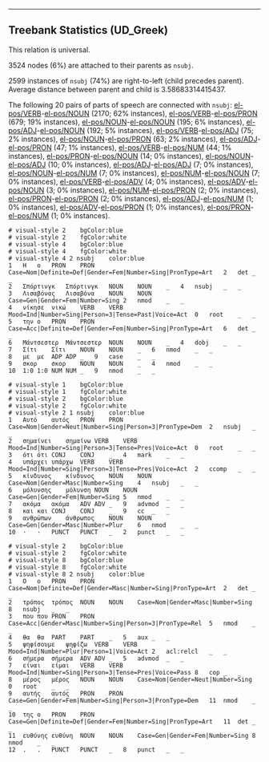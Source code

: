 

--------------------------------------------------------------------------------

## Treebank Statistics (UD_Greek)

This relation is universal.

3524 nodes (6%) are attached to their parents as `nsubj`.

2599 instances of `nsubj` (74%) are right-to-left (child precedes parent).
Average distance between parent and child is 3.58683314415437.

The following 20 pairs of parts of speech are connected with `nsubj`: [el-pos/VERB]()-[el-pos/NOUN]() (2170; 62% instances), [el-pos/VERB]()-[el-pos/PRON]() (679; 19% instances), [el-pos/NOUN]()-[el-pos/NOUN]() (195; 6% instances), [el-pos/ADJ]()-[el-pos/NOUN]() (192; 5% instances), [el-pos/VERB]()-[el-pos/ADJ]() (75; 2% instances), [el-pos/NOUN]()-[el-pos/PRON]() (63; 2% instances), [el-pos/ADJ]()-[el-pos/PRON]() (47; 1% instances), [el-pos/VERB]()-[el-pos/NUM]() (44; 1% instances), [el-pos/PRON]()-[el-pos/NOUN]() (14; 0% instances), [el-pos/NOUN]()-[el-pos/ADJ]() (10; 0% instances), [el-pos/ADJ]()-[el-pos/ADJ]() (7; 0% instances), [el-pos/NOUN]()-[el-pos/NUM]() (7; 0% instances), [el-pos/NUM]()-[el-pos/NOUN]() (7; 0% instances), [el-pos/VERB]()-[el-pos/ADV]() (4; 0% instances), [el-pos/ADV]()-[el-pos/NOUN]() (3; 0% instances), [el-pos/NUM]()-[el-pos/PRON]() (2; 0% instances), [el-pos/PRON]()-[el-pos/PRON]() (2; 0% instances), [el-pos/ADJ]()-[el-pos/NUM]() (1; 0% instances), [el-pos/ADV]()-[el-pos/PRON]() (1; 0% instances), [el-pos/PRON]()-[el-pos/NUM]() (1; 0% instances).


~~~ conllu
# visual-style 2	bgColor:blue
# visual-style 2	fgColor:white
# visual-style 4	bgColor:blue
# visual-style 4	fgColor:white
# visual-style 4 2 nsubj	color:blue
1	Η	ο	PRON	PRON	Case=Nom|Definite=Def|Gender=Fem|Number=Sing|PronType=Art	2	det	_	_
2	Σπόρτινγκ	Σπόρτινγκ	NOUN	NOUN	_	4	nsubj	_	_
3	Λισαβόνας	Λισαβόνα	NOUN	NOUN	Case=Gen|Gender=Fem|Number=Sing	2	nmod	_	_
4	νίκησε	νικώ	VERB	VERB	Mood=Ind|Number=Sing|Person=3|Tense=Past|Voice=Act	0	root	_	_
5	την	ο	PRON	PRON	Case=Acc|Definite=Def|Gender=Fem|Number=Sing|PronType=Art	6	det	_	_
6	Μάντσεστερ	Μάντσεστερ	NOUN	NOUN	_	4	dobj	_	_
7	Σίτι	Σίτι	NOUN	NOUN	_	6	nmod	_	_
8	με	με	ADP	ADP	_	9	case	_	_
9	σκορ	σκορ	NOUN	NOUN	_	4	nmod	_	_
10	1:0	1:0	NUM	NUM	_	9	nmod	_	_

~~~


~~~ conllu
# visual-style 1	bgColor:blue
# visual-style 1	fgColor:white
# visual-style 2	bgColor:blue
# visual-style 2	fgColor:white
# visual-style 2 1 nsubj	color:blue
1	Αυτό	αυτός	PRON	PRON	Case=Nom|Gender=Neut|Number=Sing|Person=3|PronType=Dem	2	nsubj	_	_
2	σημαίνει	σημαίνω	VERB	VERB	Mood=Ind|Number=Sing|Person=3|Tense=Pres|Voice=Act	0	root	_	_
3	ότι	ότι	CONJ	CONJ	_	4	mark	_	_
4	υπάρχει	υπάρχω	VERB	VERB	Mood=Ind|Number=Sing|Person=3|Tense=Pres|Voice=Act	2	ccomp	_	_
5	κίνδυνος	κίνδυνος	NOUN	NOUN	Case=Nom|Gender=Masc|Number=Sing	4	nsubj	_	_
6	μόλυνσης	μόλυνση	NOUN	NOUN	Case=Gen|Gender=Fem|Number=Sing	5	nmod	_	_
7	ακόμα	ακόμα	ADV	ADV	_	9	advmod	_	_
8	και	και	CONJ	CONJ	_	9	cc	_	_
9	ανθρώπων	άνθρωπος	NOUN	NOUN	Case=Gen|Gender=Masc|Number=Plur	6	nmod	_	_
10	·	·	PUNCT	PUNCT	_	2	punct	_	_

~~~


~~~ conllu
# visual-style 2	bgColor:blue
# visual-style 2	fgColor:white
# visual-style 8	bgColor:blue
# visual-style 8	fgColor:white
# visual-style 8 2 nsubj	color:blue
1	Ο	ο	PRON	PRON	Case=Nom|Definite=Def|Gender=Masc|Number=Sing|PronType=Art	2	det	_	_
2	τρόπος	τρόπος	NOUN	NOUN	Case=Nom|Gender=Masc|Number=Sing	8	nsubj	_	_
3	που	που	PRON	PRON	Case=Acc|Gender=Masc|Number=Sing|Person=3|PronType=Rel	5	nmod	_	_
4	θα	θα	PART	PART	_	5	aux	_	_
5	ψηφίσουμε	ψηφίζω	VERB	VERB	Mood=Ind|Number=Plur|Person=1|Voice=Act	2	acl:relcl	_	_
6	σήμερα	σήμερα	ADV	ADV	_	5	advmod	_	_
7	είναι	είμαι	VERB	VERB	Mood=Ind|Number=Sing|Person=3|Tense=Pres|Voice=Pass	8	cop	_	_
8	μέρος	μέρος	NOUN	NOUN	Case=Nom|Gender=Neut|Number=Sing	0	root	_	_
9	αυτής	αυτός	PRON	PRON	Case=Gen|Gender=Fem|Number=Sing|Person=3|PronType=Dem	11	nmod	_	_
10	της	ο	PRON	PRON	Case=Gen|Definite=Def|Gender=Fem|Number=Sing|PronType=Art	11	det	_	_
11	ευθύνης	ευθύνη	NOUN	NOUN	Case=Gen|Gender=Fem|Number=Sing	8	nmod	_	_
12	.	.	PUNCT	PUNCT	_	8	punct	_	_

~~~


